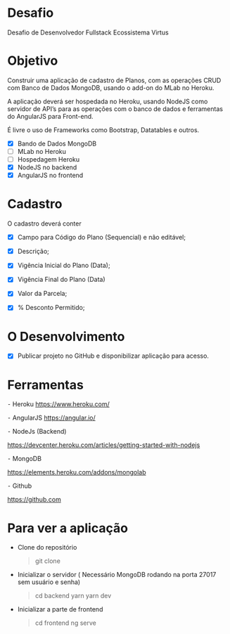 # Desafio

Desafio de Desenvolvedor Fullstack Ecossistema Virtus

# Objetivo

Construir uma aplicação de cadastro de Planos, com as operações CRUD com Banco de Dados MongoDB, usando o add-on do MLab no Heroku.

A aplicação deverá ser hospedada no Heroku, usando NodeJS como servidor de API’s para as operações com o banco de dados e ferramentas do AngularJS para Front-end.

É livre o uso de Frameworks como Bootstrap, Datatables e outros.

- [x] Bando de Dados MongoDB
- [ ] MLab no Heroku
- [ ] Hospedagem Heroku
- [x] NodeJS no backend
- [x] AngularJS no frontend

# Cadastro

O cadastro deverá conter

- [x] Campo para Código do Plano (Sequencial) e não editável;

- [x] Descrição;

- [x] Vigência Inicial do Plano (Data);

- [x] Vigência Final do Plano (Data)

- [x] Valor da Parcela;

- [x] % Desconto Permitido;

# O Desenvolvimento

- [x] Publicar projeto no GitHub e disponibilizar aplicação para acesso.

# Ferramentas

⁃ Heroku
https://www.heroku.com/

⁃ AngularJS
https://angular.io/

⁃ NodeJs (Backend)

https://devcenter.heroku.com/articles/getting-started-with-nodejs

⁃ MongoDB

https://elements.heroku.com/addons/mongolab

⁃ Github

https://github.com

# Para ver a aplicação

- Clone do repositório

  > git clone

- Inicializar o servidor ( Necessário MongoDB rodando na porta 27017 sem usuário e senha)

  > cd backend
  > yarn
  > yarn dev

- Inicializar a parte de frontend
  > cd frontend
  > ng serve
